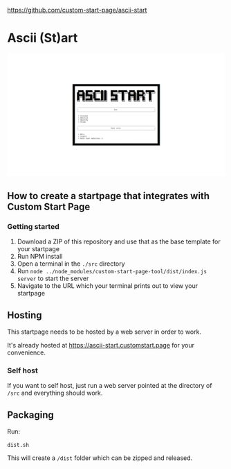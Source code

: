 https://github.com/custom-start-page/ascii-start

# Ascii (St)art

![preview image](/src/manifest/preview.png)

## How to create a startpage that integrates with Custom Start Page

### Getting started

1. Download a ZIP of this repository and use that as the base template for your startpage
2. Run NPM install
3. Open a terminal in the `./src` directory
4. Run `node ../node_modules/custom-start-page-tool/dist/index.js server` to start the server
5. Navigate to the URL which your terminal prints out to view your startpage

## Hosting

This startpage needs to be hosted by a web server in order to work.

It's already hosted at https://ascii-start.customstart.page for your convenience.

### Self host

If you want to self host, just run a web server pointed at the directory of `/src` and everything should work.

## Packaging

Run:

```
dist.sh
```

This will create a `/dist` folder which can be zipped and released.
